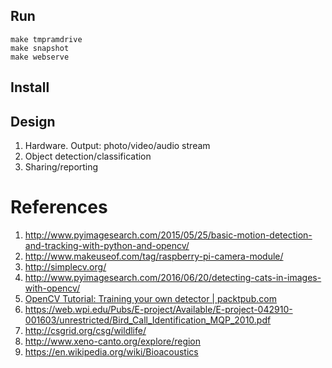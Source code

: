 

## Run


    make tmpramdrive
    make snapshot
    make webserve


## Install



## Design

1. Hardware. Output: photo/video/audio stream
2. Object detection/classification
3. Sharing/reporting


# References

1. http://www.pyimagesearch.com/2015/05/25/basic-motion-detection-and-tracking-with-python-and-opencv/
2. http://www.makeuseof.com/tag/raspberry-pi-camera-module/
3. http://simplecv.org/
4. http://www.pyimagesearch.com/2016/06/20/detecting-cats-in-images-with-opencv/
5. [OpenCV Tutorial: Training your own detector | packtpub.com](https://www.youtube.com/watch?v=WEzm7L5zoZE)
6. https://web.wpi.edu/Pubs/E-project/Available/E-project-042910-001603/unrestricted/Bird_Call_Identification_MQP_2010.pdf
7. http://csgrid.org/csg/wildlife/
8. http://www.xeno-canto.org/explore/region
9. https://en.wikipedia.org/wiki/Bioacoustics

